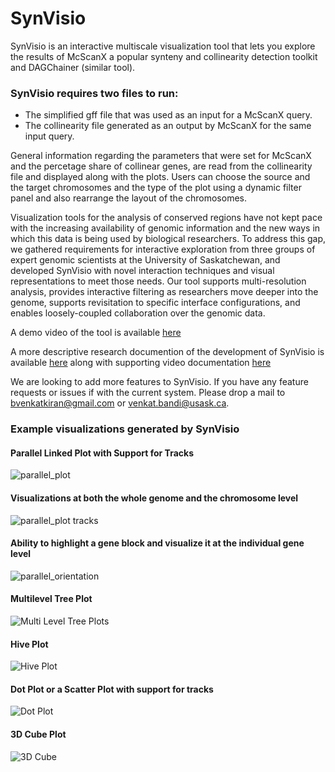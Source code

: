 # SynVisio
SynVisio is an interactive multiscale visualization tool that lets you explore the results of McScanX a popular synteny and collinearity detection toolkit and DAGChainer (similar tool).

### SynVisio requires two files to run:
- The simplified gff file that was used as an input for a McScanX query.
- The collinearity file generated as an output by McScanX for the same input query.

General information regarding the parameters that were set for McScanX and the percetage share of collinear genes, are read from the collinearity file and displayed along with the plots. Users can choose the source and the target chromosomes and the type of the plot using a dynamic filter panel and also rearrange the layout of the chromosomes.

Visualization tools for the analysis of conserved regions have not kept pace with the increasing availability of genomic information and the new ways in which this data is being used by biological researchers. To address this gap, we gathered requirements for interactive exploration from three groups of expert genomic scientists at the University of Saskatchewan, and developed SynVisio with novel interaction techniques and visual representations to meet those needs. Our tool supports multi-resolution analysis, provides interactive filtering as researchers move deeper into the genome, supports revisitation to specific interface configurations, and enables loosely-coupled collaboration over the genomic data.

A demo video of the tool is available [here](https://www.youtube.com/watch?v=83ep_AuMWak)

A more descriptive research documention of the development of SynVisio is available [here](https://openreview.net/pdf?id=7-C5VJWbnI)
along with supporting video documentation [here](https://openreview.net/attachment?id=7-C5VJWbnI&name=supplemental_video)

We are looking to add more features to SynVisio. If you have any feature requests or issues if with the current system. Please drop a mail to bvenkatkiran@gmail.com or venkat.bandi@usask.ca.

### Example visualizations generated by SynVisio

#### Parallel Linked Plot with Support for Tracks
![parallel_plot](https://github.com/kiranbandi/synvisio/blob/master/build/assets/img/demo/1.png)

#### Visualizations at both the whole genome and the chromosome level
![parallel_plot tracks](https://github.com/kiranbandi/synvisio/blob/master/build/assets/img/demo/2.png)

#### Ability to highlight a gene block and visualize it at the individual gene level
![parallel_orientation](https://github.com/kiranbandi/synvisio/blob/master/build/assets/img/demo/3.png)

#### Multilevel Tree Plot
![Multi Level Tree Plots](https://github.com/kiranbandi/synvisio/blob/master/build/assets/img/demo/4.png)

#### Hive Plot
![Hive Plot](https://github.com/kiranbandi/synvisio/blob/master/build/assets/img/demo/5.png)

#### Dot Plot or a Scatter Plot with support for tracks
![Dot Plot](https://github.com/kiranbandi/synvisio/blob/master/build/assets/img/demo/6.png)

#### 3D Cube Plot
![3D Cube](https://github.com/kiranbandi/synvisio/blob/master/build/assets/img/demo/7.png)

